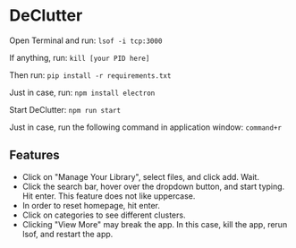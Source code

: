 # DeClutter

Open Terminal and run:
```lsof -i tcp:3000```

If anything, run:
```kill [your PID here]```

Then run:
```pip install -r requirements.txt```

Just in case, run:
```npm install electron```

Start DeClutter:
```npm run start```

Just in case, run the following command in application window:
```command+r```

## Features
- Click on "Manage Your Library", select files, and click add. Wait.
- Click the search bar, hover over the dropdown button, and start typing. Hit enter. This feature does not like uppercase.
- In order to reset homepage, hit enter.
- Click on categories to see different clusters.
- Clicking "View More" may break the app. In this case, kill the app, rerun lsof, and restart the app.
